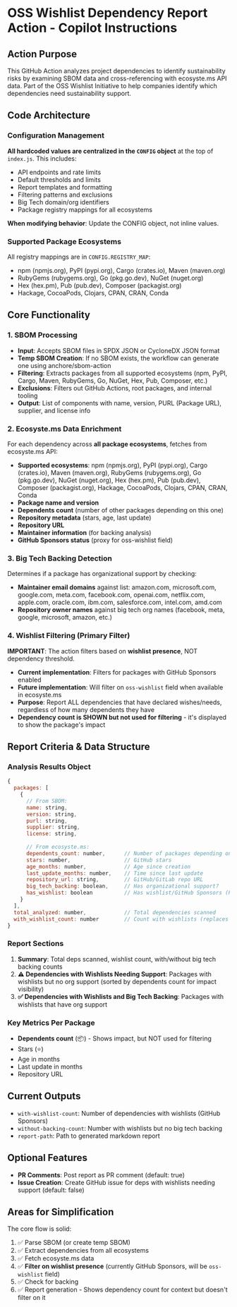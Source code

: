# OSS Wishlist Dependency Report Action - Copilot Instructions

## Action Purpose
This GitHub Action analyzes project dependencies to identify sustainability risks by examining SBOM data and cross-referencing with ecosyste.ms API data. Part of the OSS Wishlist Initiative to help companies identify which dependencies need sustainability support.

## Code Architecture

### Configuration Management
**All hardcoded values are centralized in the `CONFIG` object** at the top of `index.js`. This includes:
- API endpoints and rate limits
- Default thresholds and limits
- Report templates and formatting
- Filtering patterns and exclusions
- Big Tech domain/org identifiers
- Package registry mappings for all ecosystems

**When modifying behavior**: Update the CONFIG object, not inline values.

### Supported Package Ecosystems
All registry mappings are in `CONFIG.REGISTRY_MAP`:
- npm (npmjs.org), PyPI (pypi.org), Cargo (crates.io), Maven (maven.org)
- RubyGems (rubygems.org), Go (pkg.go.dev), NuGet (nuget.org)
- Hex (hex.pm), Pub (pub.dev), Composer (packagist.org)
- Hackage, CocoaPods, Clojars, CPAN, CRAN, Conda

## Core Functionality

### 1. SBOM Processing
- **Input**: Accepts SBOM files in SPDX JSON or CycloneDX JSON format
- **Temp SBOM Creation**: If no SBOM exists, the workflow can generate one using anchore/sbom-action
- **Filtering**: Extracts packages from all supported ecosystems (npm, PyPI, Cargo, Maven, RubyGems, Go, NuGet, Hex, Pub, Composer, etc.)
- **Exclusions**: Filters out GitHub Actions, root packages, and internal tooling
- **Output**: List of components with name, version, PURL (Package URL), supplier, and license info

### 2. Ecosyste.ms Data Enrichment
For each dependency across **all package ecosystems**, fetches from ecosyste.ms API:
- **Supported ecosystems**: npm (npmjs.org), PyPI (pypi.org), Cargo (crates.io), Maven (maven.org), RubyGems (rubygems.org), Go (pkg.go.dev), NuGet (nuget.org), Hex (hex.pm), Pub (pub.dev), Composer (packagist.org), Hackage, CocoaPods, Clojars, CPAN, CRAN, Conda
- **Package name and version**
- **Dependents count** (number of other packages depending on this one)
- **Repository metadata** (stars, age, last update)
- **Repository URL**
- **Maintainer information** (for backing analysis)
- **GitHub Sponsors status** (proxy for oss-wishlist field)

### 3. Big Tech Backing Detection
Determines if a package has organizational support by checking:
- **Maintainer email domains** against list: amazon.com, microsoft.com, google.com, meta.com, facebook.com, openai.com, netflix.com, apple.com, oracle.com, ibm.com, salesforce.com, intel.com, amd.com
- **Repository owner names** against big tech org names (facebook, meta, google, microsoft, amazon, etc.)

### 4. Wishlist Filtering (Primary Filter)
**IMPORTANT**: The action filters based on **wishlist presence**, NOT dependency threshold.
- **Current implementation**: Filters for packages with GitHub Sponsors enabled
- **Future implementation**: Will filter on `oss-wishlist` field when available in ecosyste.ms
- **Purpose**: Report ALL dependencies that have declared wishes/needs, regardless of how many dependents they have
- **Dependency count is SHOWN but not used for filtering** - it's displayed to show the package's impact

## Report Criteria & Data Structure

### Analysis Results Object
```javascript
{
  packages: [
    {
      // From SBOM:
      name: string,
      version: string,
      purl: string,
      supplier: string,
      license: string,
      
      // From ecosyste.ms:
      dependents_count: number,      // Number of packages depending on this (SHOWN, not filtered)
      stars: number,                 // GitHub stars
      age_months: number,            // Age since creation
      last_update_months: number,    // Time since last update
      repository_url: string,        // GitHub/GitLab repo URL
      big_tech_backing: boolean,     // Has organizational support?
      has_wishlist: boolean          // Has wishlist/GitHub Sponsors (PRIMARY FILTER)
    }
  ],
  total_analyzed: number,            // Total dependencies scanned
  with_wishlist_count: number        // Count with wishlists (replaces high_dependency_count)
}
```

### Report Sections
1. **Summary**: Total deps scanned, wishlist count, with/without big tech backing counts
2. **⚠️ Dependencies with Wishlists Needing Support**: Packages with wishlists but no org support (sorted by dependents count for impact visibility)
3. **✅ Dependencies with Wishlists and Big Tech Backing**: Packages with wishlists that have org support

### Key Metrics Per Package
- **Dependents count** (📦) - Shows impact, but NOT used for filtering
- Stars (⭐)
- Age in months
- Last update in months
- Repository URL

## Current Outputs
- `with-wishlist-count`: Number of dependencies with wishlists (GitHub Sponsors)
- `without-backing-count`: Number with wishlists but no big tech backing
- `report-path`: Path to generated markdown report

## Optional Features
- **PR Comments**: Post report as PR comment (default: true)
- **Issue Creation**: Create GitHub issue for deps with wishlists needing support (default: false)

## Areas for Simplification
The core flow is solid:
1. ✅ Parse SBOM (or create temp SBOM)
2. ✅ Extract dependencies from all ecosystems
3. ✅ Fetch ecosyste.ms data
4. ✅ **Filter on wishlist presence** (currently GitHub Sponsors, will be `oss-wishlist` field)
5. ✅ Check for backing
6. ✅ Report generation - Shows dependency count for context but doesn't filter on it
